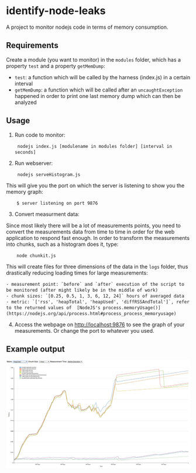 # identify-node-leaks
A project to monitor nodejs code in terms of memory consumption.

## Requirements
Create a module (you want to monitor) in the `modules` folder, which has a property `test` and a property `getMemDump`:
  - `test`: a function which will be called by the harness (index.js) in a certain interval
  - `getMemDump`: a function which will be called after an `uncaughtException` happened in order to print one last memory dump which can then be analyzed

## Usage

1. Run code to monitor:

        nodejs index.js [modulename in modules folder] [interval in seconds]

2. Run webserver:

        nodejs serveHistogram.js

  This will give you the port on which the server is listening to show you the memory graph:

        $ server listening on port 9876

3. Convert measurment data:

  Since most likely there will be a lot of measurements points, you need to convert the measurements data from time to time in order for the web application to respond fast enough. In order to transform the measurements into chunks, such as a histogram does it, type:

        node chunkit.js
        
  This will create files for three dimensions of the data in the `logs` folder, thus drastically reducing loading times for large measurements:
  
    - measurement point: `before` and `after` execution of the script to be monitored (after might likely be in the middle of work)
    - chunk sizes: `[0.25, 0.5, 1, 3, 6, 12, 24]` hours of averaged data
    - metric: `['rss', 'heapTotal', 'heapUsed', 'diffRSSAndTotal']`, refer to the returned values of  [NodeJS's process.memoryUsage()](https://nodejs.org/api/process.html#process_process_memoryusage)

4. Access the webpage on [http://localhost:9876](http://localhost:9876) to see the graph of your measurements. Or change the port to whatever you used.

## Example output

![Image of a memory usage graph](https://raw.githubusercontent.com/dominicbosch/identify-node-leaks/master/graphs/Scripts_started_6.7.2015.png)
